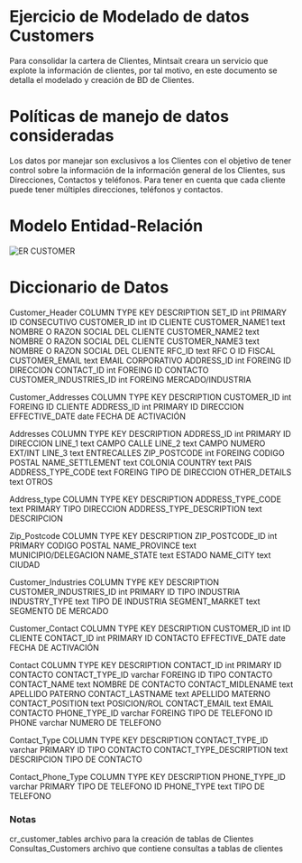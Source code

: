 # Ejercicio de Modelado de datos Customers

Para consolidar la cartera de Clientes, Mintsait creara un servicio que explote la información de clientes, por tal motivo, en este documento se detalla el modelado y creación de BD de Clientes.

# Políticas de manejo de datos consideradas

Los datos por manejar son exclusivos a los Clientes con el objetivo de tener control sobre la información de la información general de los Clientes, sus Direcciones, Contactos y teléfonos.
Para tener en cuenta que cada cliente puede tener múltiples direcciones, teléfonos y contactos.

# Modelo Entidad-Relación

![ER CUSTOMER](https://user-images.githubusercontent.com/86317449/123081355-7c37ca00-d3e3-11eb-87b5-14ce7f1a8b67.png)

# Diccionario de Datos

Customer_Header 
COLUMN	TYPE	KEY	DESCRIPTION
SET_ID	int	PRIMARY	ID CONSECUTIVO
CUSTOMER_ID	int	 	ID CLIENTE
CUSTOMER_NAME1	text	 	NOMBRE O RAZON SOCIAL DEL CLIENTE
CUSTOMER_NAME2	text	 	NOMBRE O RAZON SOCIAL DEL CLIENTE
CUSTOMER_NAME3	text	 	NOMBRE O RAZON SOCIAL DEL CLIENTE
RFC_ID	text	 	RFC O ID FISCAL
CUSTOMER_EMAIL	text	 	EMAIL CORPORATIVO
ADDRESS_ID	int	FOREING	ID DIRECCION
CONTACT_ID	int	FOREING	ID CONTACTO
CUSTOMER_INDUSTRIES_ID	int	FOREING	MERCADO/INDUSTRIA
 	 	 	 
Customer_Addresses
COLUMN	TYPE	KEY	DESCRIPTION
CUSTOMER_ID	int	FOREING	ID CLIENTE
ADDRESS_ID	int	PRIMARY	ID DIRECCION
EFFECTIVE_DATE	date	 	FECHA DE ACTIVACIÓN
 	 	 	 
Addresses
COLUMN	TYPE	KEY	DESCRIPTION
ADDRESS_ID	int	PRIMARY	ID DIRECCION
LINE_1	text	 	CAMPO CALLE
LINE_2	text	 	CAMPO NUMERO EXT/INT
LINE_3	text	 	ENTRECALLES
ZIP_POSTCODE	int	FOREING	CODIGO POSTAL
NAME_SETTLEMENT	text	 	COLONIA
COUNTRY	text	 	PAIS
ADDRESS_TYPE_CODE	text	FOREING	TIPO DE DIRECCION
OTHER_DETAILS	text	 	OTROS 
 	 	 	 
Address_type
COLUMN	TYPE	KEY	DESCRIPTION
ADDRESS_TYPE_CODE	text	PRIMARY	TIPO DIRECCION
ADDRESS_TYPE_DESCRIPTION	text	 	DESCRIPCION
 	 	 	 
Zip_Postcode
COLUMN	TYPE	KEY	DESCRIPTION
ZIP_POSTCODE_ID	int	PRIMARY	CODIGO POSTAL
NAME_PROVINCE	text	 	MUNICIPIO/DELEGACION
NAME_STATE	text	 	ESTADO
NAME_CITY	text	 	CIUDAD
 	 	 	 
Customer_Industries
COLUMN	TYPE	KEY	DESCRIPTION
CUSTOMER_INDUSTRIES_ID	int	PRIMARY	ID TIPO INDUSTRIA
INDUSTRY_TYPE	text	 	TIPO DE INDUSTRIA
SEGMENT_MARKET	text	 	SEGMENTO DE MERCADO
 	 	 	 
Customer_Contact
COLUMN	TYPE	KEY	DESCRIPTION
CUSTOMER_ID	int	 	ID CLIENTE
CONTACT_ID	int	PRIMARY	ID CONTACTO
EFFECTIVE_DATE	date	 	FECHA DE ACTIVACIÓN
 	 	 	 
Contact
COLUMN	TYPE	KEY	DESCRIPTION
CONTACT_ID	int	PRIMARY	ID CONTACTO
CONTACT_TYPE_ID	varchar	FOREING	ID TIPO CONTACTO
CONTACT_NAME	text	 	NOMBRE DE CONTACTO
CONTACT_MIDLENAME	text	 	APELLIDO PATERNO
CONTACT_LASTNAME	text	 	APELLIDO MATERNO
CONTACT_POSITION	text	 	POSICION/ROL
CONTACT_EMAIL	text	 	EMAIL CONTACTO
PHONE_TYPE_ID	varchar	FOREING	TIPO DE TELEFONO ID
PHONE	varchar	 	NUMERO DE TELEFONO
 	 	 	 
Contact_Type
COLUMN	TYPE	KEY	DESCRIPTION
CONTACT_TYPE_ID	varchar	PRIMARY	ID TIPO CONTACTO
CONTACT_TYPE_DESCRIPTION	text	 	DESCRIPCION TIPO DE CONTACTO
 	 	 	 
Contact_Phone_Type
COLUMN	TYPE	KEY	DESCRIPTION
PHONE_TYPE_ID	varchar	PRIMARY	TIPO DE TELEFONO ID
PHONE_TYPE	text	 	TIPO DE TELEFONO


### Notas

cr_customer_tables archivo para la creación de tablas de Clientes
Consultas_Customers archivo que contiene consultas a tablas de clientes






